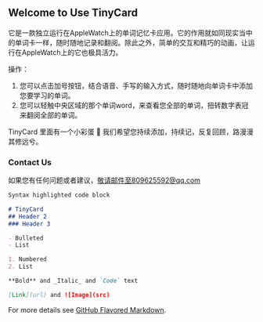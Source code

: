 ## Welcome to Use TinyCard

它是一款独立运行在AppleWatch上的单词记忆卡应用。它的作用就如同现实当中的单词卡一样，随时随地记录和翻阅。除此之外，简单的交互和精巧的动画，让运行在AppleWatch上的它也极具活力。

操作：
 
 1. 您可以点击加号按钮，结合语音、手写的输入方式，随时随地向单词卡中添加您要学习的单词。
 2. 您可以轻触中央区域的那个单词word，来查看您全部的单词，扭转数字表冠来翻阅全部的单词。
 
 
 TinyCard 里面有一个小彩蛋 🎉
 我们希望您持续添加，持续记，反复回顾，路漫漫其修远兮。


### Contact Us

如果您有任何问题或者建议，敬请邮件至809625592@qq.com

```markdown
Syntax highlighted code block

# TinyCard
## Header 2
### Header 3

- Bulleted
- List

1. Numbered
2. List

**Bold** and _Italic_ and `Code` text

[Link](url) and ![Image](src)
```

For more details see [GitHub Flavored Markdown](https://guides.github.com/features/mastering-markdown/).
